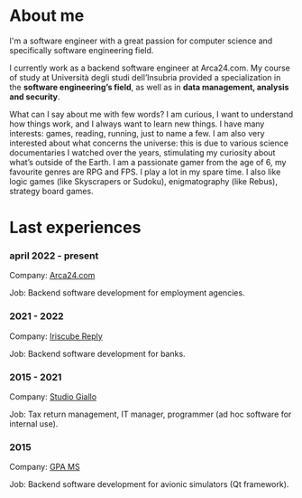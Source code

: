 # About me
I'm a software engineer with a great passion for computer science and specifically software engineering field.

I currently work as a backend software engineer at Arca24.com. My course of study at Università degli studi dell’Insubria provided a specialization in the **software engineering’s field**, as well as in **data management, analysis and security**.

What can I say about me with few words? I am curious, I want to understand how things work, and I always want to learn new things. I have many interests: games, reading, running, just to name a few. I am also very interested about what concerns the universe: this is due to various science documentaries I watched over the years, stimulating my curiosity about what’s outside of the Earth. I am a passionate gamer from the age of 6, my favourite genres are RPG and FPS. I play a lot in my spare time. I also like logic games (like Skyscrapers or Sudoku), enigmatography (like Rebus), strategy board games.

# Last experiences

### april 2022 - present

Company: [Arca24.com](https://www.arca24.com/en/)

Job: Backend software development for employment agencies.

### 2021 - 2022

Company: [Iriscube Reply](https://www.reply.com/iriscube-reply/en)

Job: Backend software development for banks.

### 2015 - 2021

Company: [Studio Giallo](https://www.studiogiallo.eu/)

Job: Tax return management, IT manager, programmer (ad hoc software for internal use).

### 2015

Company: [GPA MS](https://gpams.it/index.html)

Job: Backend software development for avionic simulators (Qt framework).
